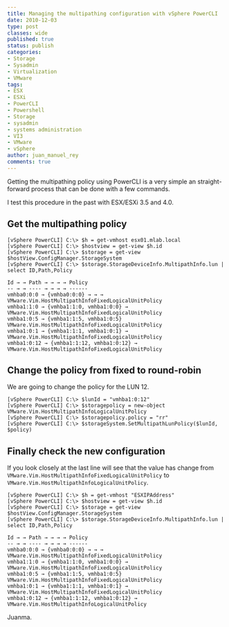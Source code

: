 ```yaml
---
title: Managing the multipathing configuration with vSphere PowerCLI
date: 2010-12-03
type: post
classes: wide
published: true
status: publish
categories:
- Storage
- Sysadmin
- Virtualization
- VMware
tags:
- ESX
- ESXi
- PowerCLI
- Powershell
- Storage
- sysadmin
- systems administration
- VI3
- VMware
- vSphere
author: juan_manuel_rey
comments: true
---
```


Getting the multipathing policy using PowerCLI is a very simple an straight-forward process that can be done with a few commands.

I test this procedure in the past with ESX/ESXi 3.5 and 4.0.

## Get the multipathing policy

```text
[vSphere PowerCLI] C:\> $h = get-vmhost esx01.mlab.local
[vSphere PowerCLI] C:\> $hostview = get-view $h.id
[vSphere PowerCLI] C:\> $storage = get-view $hostView.ConfigManager.StorageSystem
[vSphere PowerCLI] C:\> $storage.StorageDeviceInfo.MultipathInfo.lun | select ID,Path,Policy

Id → → Path → → → → Policy
-- → → ---- → → → → ------
vmhba0:0:0 → {vmhba0:0:0} → → → VMware.Vim.HostMultipathInfoFixedLogicalUnitPolicy
vmhba1:1:0 → {vmhba1:1:0, vmhba1:0:0} → VMware.Vim.HostMultipathInfoFixedLogicalUnitPolicy
vmhba1:0:5 → {vmhba1:1:5, vmhba1:0:5} VMware.Vim.HostMultipathInfoFixedLogicalUnitPolicy
vmhba1:0:1 → {vmhba1:1:1, vmhba1:0:1} → VMware.Vim.HostMultipathInfoFixedLogicalUnitPolicy
vmhba1:0:12 → {vmhba1:1:12, vmhba1:0:12} → VMware.Vim.HostMultipathInfoFixedLogicalUnitPolicy
```

## Change the policy from fixed to round-robin

We are going to change the policy for the LUN 12.

```text
[vSphere PowerCLI] C:\> $lunId = "vmhba1:0:12"
[vSphere PowerCLI] C:\> $storagepolicy = new-object VMware.Vim.HostMultipathInfoLogicalUnitPolicy
[vSphere PowerCLI] C:\> $storagepolicy.policy = "rr"
[vSphere PowerCLI] C:\> $storageSystem.SetMultipathLunPolicy($lunId, $policy)
```

## Finally check the new configuration

If you look closely at the last line will see that the value has change from `VMware.Vim.HostMultipathInfoFixedLogicalUnitPolicy` to `VMware.Vim.HostMultipathInfoLogicalUnitPolicy`.

```text
[vSphere PowerCLI] C:\> $h = get-vmhost "ESXIPAddress"
[vSphere PowerCLI] C:\> $hostview = get-view $h.id
[vSphere PowerCLI] C:\> $storage = get-view $hostView.ConfigManager.StorageSystem
[vSphere PowerCLI] C:\> $storage.StorageDeviceInfo.MultipathInfo.lun | select ID,Path,Policy

Id → → Path → → → → Policy
-- → → ---- → → → → ------
vmhba0:0:0 → {vmhba0:0:0} → → → VMware.Vim.HostMultipathInfoFixedLogicalUnitPolicy
vmhba1:1:0 → {vmhba1:1:0, vmhba1:0:0} → VMware.Vim.HostMultipathInfoFixedLogicalUnitPolicy
vmhba1:0:5 → {vmhba1:1:5, vmhba1:0:5} VMware.Vim.HostMultipathInfoFixedLogicalUnitPolicy
vmhba1:0:1 → {vmhba1:1:1, vmhba1:0:1} → VMware.Vim.HostMultipathInfoFixedLogicalUnitPolicy
vmhba1:0:12 → {vmhba1:1:12, vmhba1:0:12} → VMware.Vim.HostMultipathInfoLogicalUnitPolicy
```

Juanma.
